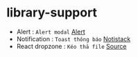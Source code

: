 # library-support

- Alert : `Alert modal` [Alert ](https://www.npmjs.com/package/sweetalert2)
- Notification : `Toast thông báo` [Notistack](https://notistack.com/)
- React dropzone : `Kéo thả file` [Source](https://react-dropzone.js.org/)
